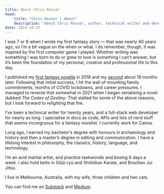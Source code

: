 ```yaml
---
title: About Chris Rosser
head:
    title: "Chris Rosser | About"
    description: "About Chris Rosser, author, technical writer and developing living in Melbourne, Australia"
date: 2024-10-25
---
```


I was 7 or 8 when I wrote my first fantasy story — that was nearly 40 years ago, so I’m a bit vague on the when or what. I do remember, though, it was inspired by the first computer game I played. Whether writing was something I was born to do or grew to love is something I can’t answer, but it’s been the foundation of my personal, creative and professional life to this day.

I published my [first fantasy novella](/books/mistress-of-skeinhold) in 2018 and my [second](/books/cadocs-contract) about 18 months later. Following that initial success, I hit the wall of mounting family commitments, months of COVID lockdowns, and career pressures. I managed to reverse that somewhat in 2021 when I began serialising a novel dubbed _The Codex of Destiny_. That stalled for some of the above reasons, but I look forward to relighting that fire.

I’ve been a technical writer for twenty years, and a full-stack web developer for nearly as long. I specialise in docs as code, APIs and lots of nerd stuff that seems incongruous for a fantasy novelist. I currently work for Canva.

Long ago, I earned my bachelor’s degree with honours in archaeology and history and then a master’s degree in editing and communication. I have a lifelong interest in philosophy, the classics, history, language, and technology.

I’m an avid martial artist, and practice taekwondo and boxing 6 days a week. I also hold belts in Gōjū-ryū and Shōtōkan Karate, and Brazilian Jui Jitsu.

I live in Melbourne, Australia, with my wife, three children and two cats.

You can find me on [Substack](https://chrisrosser.substack.com) and [Medium](https://chrisrosser.medium.com).